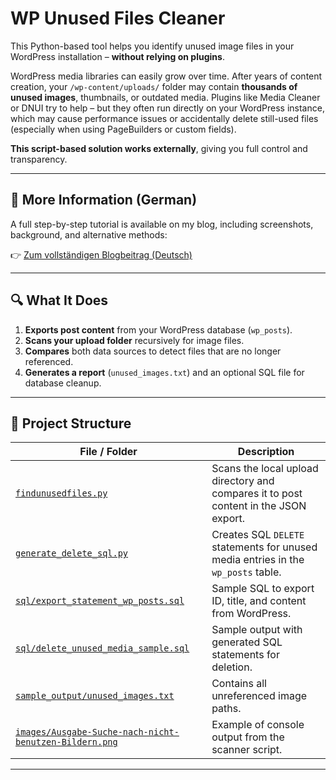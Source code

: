 # WP Unused Files Cleaner

This Python-based tool helps you identify unused image files in your WordPress installation – **without relying on plugins**.

WordPress media libraries can easily grow over time. After years of content creation, your `/wp-content/uploads/` folder may contain **thousands of unused images**, thumbnails, or outdated media. Plugins like Media Cleaner or DNUI try to help – but they often run directly on your WordPress instance, which may cause performance issues or accidentally delete still-used files (especially when using PageBuilders or custom fields).

**This script-based solution works externally**, giving you full control and transparency.

---

## 📖 More Information (German)

A full step-by-step tutorial is available on my blog, including screenshots, background, and alternative methods:

👉 [Zum vollständigen Blogbeitrag (Deutsch)](https://draeger-it.blog/wordpress-aufraeumen-so-entlarvst-du-ungenutzte-dateien-mit-python/)

---

## 🔍 What It Does

1. **Exports post content** from your WordPress database (`wp_posts`).
2. **Scans your upload folder** recursively for image files.
3. **Compares** both data sources to detect files that are no longer referenced.
4. **Generates a report** (`unused_images.txt`) and an optional SQL file for database cleanup.

---

## 📁 Project Structure

| File / Folder                      | Description |
|-----------------------------------|-------------|
| [`findunusedfiles.py`](./findunusedfiles.py) | Scans the local upload directory and compares it to post content in the JSON export. |
| [`generate_delete_sql.py`](./generate_delete_sql.py) | Creates SQL `DELETE` statements for unused media entries in the `wp_posts` table. |
| [`sql/export_statement_wp_posts.sql`](./sql/export_statement_wp_posts.sql) | Sample SQL to export ID, title, and content from WordPress. |
| [`sql/delete_unused_media_sample.sql`](./sql/delete_unused_media_sample.sql) | Sample output with generated SQL statements for deletion. |
| [`sample_output/unused_images.txt`](./sample_output/unused_images.txt) | Contains all unreferenced image paths. |
| [`images/Ausgabe-Suche-nach-nicht-benutzen-Bildern.png`](./images/Ausgabe-Suche-nach-nicht-benutzen-Bildern.png) | Example of console output from the scanner script. |

---

